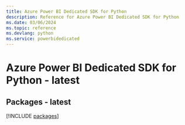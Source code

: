 ```yaml
---
title: Azure Power BI Dedicated SDK for Python
description: Reference for Azure Power BI Dedicated SDK for Python
ms.date: 03/06/2024
ms.topic: reference
ms.devlang: python
ms.service: powerbidedicated
---
```

# Azure Power BI Dedicated SDK for Python - latest
## Packages - latest
[!INCLUDE [packages](power-bi-dedicated-index.md)]